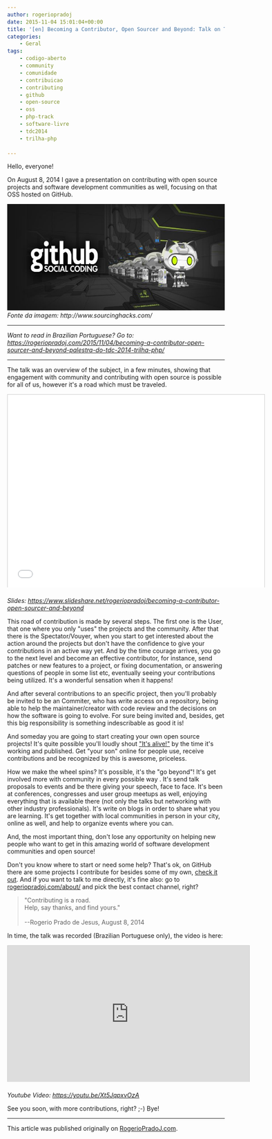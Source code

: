```yaml
---
author: rogeriopradoj
date: 2015-11-04 15:01:04+00:00
title: '[en] Becoming a Contributor, Open Sourcer and Beyond: Talk on TDC 2014 in PHP Track'
categories:
    - Geral
tags:
    - codigo-aberto
    - community
    - comunidade
    - contribuicao
    - contributing
    - github
    - open-source
    - oss
    - php-track
    - software-livre
    - tdc2014
    - trilha-php

---
```


Hello, everyone!

On August 8, 2014 I gave a presentation on contributing with open source projects and software development communities as well, focusing on that OSS hosted on GitHub.

<div class="media">
<span class="media-left">
<img class="media-object" src="assets/images/2015/11/github-logo.jpg" alt="GitHub logo" />
</span>
<em>Fonte da imagem: http://www.sourcinghacks.com/</em>
</div>

---

<em>Want to read in Brazilian Portuguese? Go to: <a href="https://rogeriopradoj.com/2015/11/04/becoming-a-contributor-open-sourcer-and-beyond-palestra-do-tdc-2014-trilha-php/">https://rogeriopradoj.com/2015/11/04/becoming-a-contributor-open-sourcer-and-beyond-palestra-do-tdc-2014-trilha-php/</a></em>

---                                                                                         

The talk was an overview of the subject, in a few minutes, showing that engagement with community and contributing with open source is possible for all of us, however it's a road which must be traveled.

<iframe src="//www.slideshare.net/slideshow/embed_code/key/esvmzQnQgizUbF" width="595" height="446" frameborder="0" marginwidth="0" marginheight="0" scrolling="no" style="border:1px solid #CCC;border-width:1px 1px 0;margin-bottom:5px" allowfullscreen></iframe>

<em>Slides: <a href="https://www.slideshare.net/rogeriopradoj/becoming-a-contributor-open-sourcer-and-beyond">https://www.slideshare.net/rogeriopradoj/becoming-a-contributor-open-sourcer-and-beyond</a></em>

This road of contribution is made by several steps. The first one is the User, that one where you only "uses" the projects and the community. After that there is the Spectator/Vouyer, when you start to get interested about the action around the projects but don't have the confidence to give your contributions in an active way yet. And by the time courage arrives, you go to the next level and become an effective contributor, for instance, send patches or new features to a project, or fixing documentation, or answering questions of people in some list etc, eventually seeing your contributions being utilized. It's a wonderful sensation when it happens!

And after several contributions to an specific project, then you'll probably be invited to be an Commiter, who has write access on a repository, being able to help the maintainer/creator with code review and the decisions on how the software is going to evolve. For sure being invited and, besides, get this big responsibility is something  indescribable as good it is!

And someday you are going to start creating your own open source projects! It's quite possible you'll loudly shout <a href="https://en.wikipedia.org/wiki/Frankenstein_(1931_film)">"It's alive!"</a> by the time it's working and published. Get "your son" online for people use, receive contributions and be recognized by this is awesome, priceless.

How we make the wheel spins? It's possible, it's the "go beyond"! It's get involved more with community in every possible way . It's send talk proposals to events and be there giving your speech, face to face. It's been at conferences, congresses and user group meetups as well, enjoying everything that is available there (not only the talks but networking with other industry professionals). It's write on blogs in order to share what you are learning. It's get together with local communities in person in your city, online as well, and help to organize events where you can.

And, the most important thing, don't lose any opportunity on helping new people who want to get in this amazing world of software development communities and open source!

Don't you know where to start or need some help? That's ok, on GitHub there are some projects I contribute for besides some of my own, <a href="https://github.com/rogeriopradoj">check it out</a>. And if you want to talk to me directly, it's fine also: go to <a href="//rogeriopradoj.com/about/">rogeriopradoj.com/about/</a> and pick the best contact channel, right?

<blockquote>
"Contributing is a road.
<br>Help, say thanks, and find yours."
<br>
<br>
--Rogerio Prado de Jesus, August 8, 2014
</blockquote>

In time, the talk was recorded (Brazilian Portuguese only), the video is here:

<iframe width="560" height="315" src="https://www.youtube.com/embed/Xt5JqpxvOzA" frameborder="0" allowfullscreen style="border:1px solid #CCC;border-width:1px 1px 0;margin-bottom:5px"></iframe>

<em>Youtube Video: <a href="https://youtu.be/Xt5JqpxvOzA">https://youtu.be/Xt5JqpxvOzA</a></em>



See you soon, with more contributions, right? ;-) Bye!

---

This article was published originally on <a href="{{ site.url }}/">RogerioPradoJ.com</a>.